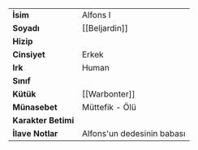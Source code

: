 |  |  |  
|---|---|  
| **İsim** | Alfons I|  
| **Soyadı** | [[Beljardin]]|  
| **Hizip** | |  
| **Cinsiyet** | Erkek|  
| **Irk** | Human|  
| **Sınıf** | |  
| **Kütük** | [[Warbonter]]|  
| **Münasebet** | Müttefik - Ölü|  
| **Karakter Betimi** | |  
| **İlave Notlar** | Alfons'un dedesinin babası|  
